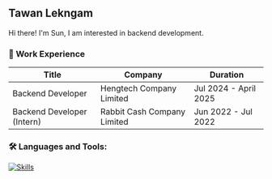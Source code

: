 ## Tawan Lekngam 
Hi there! I'm Sun, I am interested in backend development.

### :briefcase: Work Experience

| Title | Company | Duration |
|---|---|---|
| Backend Developer | Hengtech Company Limited | Jul 2024 - April 2025 |
| Backend Developer (Intern) | Rabbit Cash Company Limited | Jun 2022 - Jul 2022 |


### 🛠️ Languages and Tools:
[![Skills](https://skillicons.dev/icons?i=python,typescript,react,nest,git,postman,docker)](https://skillicons.dev)
